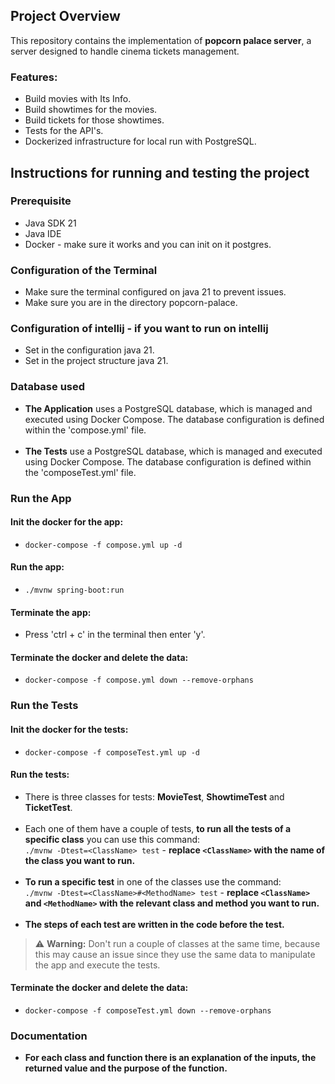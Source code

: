 ## Project Overview
This repository contains the implementation of **popcorn palace server**, a server designed to handle cinema tickets management.

### Features:
- Build movies with Its Info.
- Build showtimes for the movies.
- Build tickets for those showtimes.
- Tests for the API's.
- Dockerized infrastructure for local run with PostgreSQL.

## Instructions for running and testing the project

### Prerequisite
- Java SDK 21
- Java IDE
- Docker - make sure it works and you can init on it postgres.

### Configuration of the Terminal
- Make sure the terminal configured on java 21 to prevent issues.
- Make sure you are in the directory popcorn-palace.

### Configuration of intellij - if you want to run on intellij
- Set in the configuration java 21.
- Set in the project structure java 21.

### Database used
- **The Application** uses a PostgreSQL database, which is managed and executed using Docker Compose. The database configuration is defined within the 'compose.yml' file.<br><br>
- **The Tests** use a PostgreSQL database, which is managed and executed using Docker Compose. The database configuration is defined within the 'composeTest.yml' file.

### Run the App
#### Init the docker for the app:
- `docker-compose -f compose.yml up -d`

#### Run the app:
- `./mvnw spring-boot:run`

#### Terminate the app:
- Press 'ctrl + c' in the terminal then enter 'y'.

#### Terminate the docker and delete the data:
- `docker-compose -f compose.yml down --remove-orphans`

### Run the Tests
#### Init the docker for the tests:
- `docker-compose -f composeTest.yml up -d`

#### Run the tests:
- There is three classes for tests: **MovieTest**, **ShowtimeTest** and **TicketTest**.<br><br>
- Each one of them have a couple of tests, **to run all the tests of a specific class** you can use this command:<br>
`./mvnw -Dtest=<ClassName> test` - **replace `<ClassName>` with the name of the class you want to run.**<br><br>
- **To run a specific test** in one of the classes use the command:<br>
`./mvnw -Dtest=<ClassName>#<MethodName> test` - **replace `<ClassName>` and `<MethodName>` with the relevant class and method you want to run.**<br><br>
- **The steps of each test are written in the code before the test.**<br>
> ⚠️ **Warning:** Don't run a couple of classes at the same time, because this may cause an issue since they use the same data to manipulate the app and execute the tests.

#### Terminate the docker and delete the data:
- `docker-compose -f composeTest.yml down --remove-orphans`

### Documentation
- **For each class and function there is an explanation of the inputs, the returned value and the purpose of the function.**
